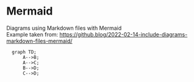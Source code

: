 # Mermaid
Diagrams using Markdown files with Mermaid<br>
Example taken from: https://github.blog/2022-02-14-include-diagrams-markdown-files-mermaid/
```mermaid
  graph TD;
      A-->B;
      A-->C;
      B-->D;
      C-->D;
```

